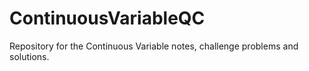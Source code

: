 # ContinuousVariableQC

Repository for the Continuous Variable notes, challenge problems and solutions.

